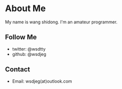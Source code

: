 # About Me

My name is wang shidong. I'm an amateur programmer.

## Follow Me

- twitter: @wsdtty
- github: @wsdjeg


## Contact

- Email: wsdjeg(at)outlook.com


